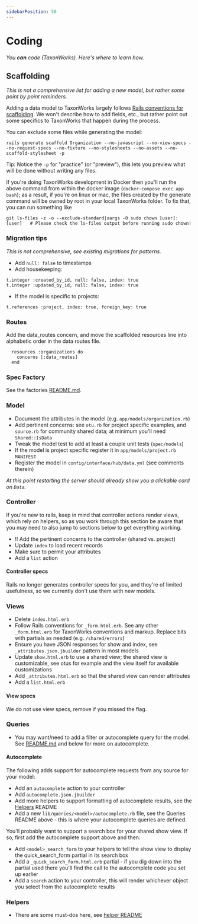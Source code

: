 ```yaml
---
sidebarPosition: 50
---
```


# Coding

_You **can** code (TaxonWorks). Here's where to learn how._


## Scaffolding

_This is not a comprehensive list for adding a new model, but rather some point by point reminders._

Adding a data model to TaxonWorks largely follows [Rails conventions for scaffolding](https://guides.rubyonrails.org/command_line.html#bin-rails-generate).  We won't describe how to add fields, etc., but rather point out some specifics to TaxonWorks that happen during the process.

You can exclude some files while generating the model:

`rails generate scaffold Organization --no-javascript --no-view-specs --no-request-specs --no-fixture --no-stylesheets --no-assets --no-scaffold-stylesheet -p`

Tip: Notice the `-p` for "practice" (or "preview"), this lets you preview what will be done without writing any files.

If you're doing TaxonWorks development in Docker then you'll run the above command from within the docker image (`docker-compose exec app bash`); as a result, if you're on linux or mac, the files created by the generate command will be owned by root in your local TaxonWorks folder. To fix that, you can run something like
```
git ls-files -z -o --exclude-standard|xargs -0 sudo chown [user]:[user]   # Please check the ls-files output before running sudo chown!
```

### Migration tips

_This is not comprehensive, see existing migrations for patterns._

* Add `null: false` to timestamps
* Add housekeeping:
```
t.integer :created_by_id, null: false, index: true
t.integer :updated_by_id, null: false, index: true
```
* If the model is specific to projects:
```
t.references :project, index: true, foreign_key: true
```

### Routes

Add the data_routes concern, and move the scaffolded resources line into alphabetic order in the data routes file.

```
  resources :organizations do
    concerns [:data_routes]
  end
```

### Spec Factory

See the factories [README.md](https://github.com/SpeciesFileGroup/taxonworks/blob/development/spec/factories/README.md).

### Model

* Document the attributes in the model (e.g. `app/models/organization.rb`)
* Add pertinent concerns: see `otu.rb` for project specific examples, and `source.rb` for community shared data; at minimum you'll need `Shared::IsData`
* Tweak the model test to add at least a couple unit tests (`spec/models`)
* If the model is project specific register it in `app/models/project.rb` `MANIFEST`
* Register the model in `config/interface/hub/data.yml` (see comments therein)

_At this point restarting the server should already show you a clickable card on `Data`._

### Controller
If you're new to rails, keep in mind that controller actions render views, which rely on helpers, so as you work through this section be aware that you may need to also jump to sections below to get everything working.
* !! Add the pertinent concerns to the controller (shared vs. project)
* Update `index` to load recent records
* Make sure to permit your attributes
* Add a `list` action

#### Controller specs

Rails no longer generates controller specs for you, and they're of limited usefulness, so we currently don't use them with new models.

### Views

* Delete `index.html.erb`
* Follow Rails conventions for `_form.html.erb`. See any other `_form.html.erb` for TaxonWorks conventions and markup. Replace bits with partials as needed (e.g. `/shared/errors`)
* Ensure you have JSON responses for show and index, see `_attributes.json.jbuilder` pattern in most models
* Update `show.html.erb` to use a shared view; the shared view is customizable, see otus for example and the view itself for available customizations
* Add `_attributes.html.erb` so that the shared view can render attributes
* Add a `list.html.erb`

#### View specs

We do not use view specs, remove if you missed the flag.

### Queries

* You may want/need to add a filter or autocomplete query for the model.  See [README.md](https://github.com/SpeciesFileGroup/taxonworks/blob/development/lib/queries/README.md) and below for more on autocomplete.

#### Autocomplete
The following adds support for autocomplete requests from any source for your model:
* Add an `autocomplete` action to your controller
* Add `autocomplete.json.jbuilder`
* Add more helpers to support formatting of autocomplete results, see the [Helpers](#helpers) README
* Add a new `lib/queries/<model>/autocomplete.rb` file, see the Queries README above - this is where your autocomplete queries are defined.

You'll probably want to support a search box for your shared show view. If so, first add the autocomplete support above and then:
* Add `<model>_search_form` to your helpers to tell the show view to display the quick_search_form partial in its search box
* Add a `_quick_search_form.html.erb` partial - if you dig down into the partial used there you'll find the call to the autocomplete code you set up earlier
* Add a `search` action to your controller, this will render whichever object you select from the autocomplete results

### Helpers

* There are some must-dos here, see [helper README](https://github.com/SpeciesFileGroup/taxonworks/blob/development/app/helpers/README.md)


